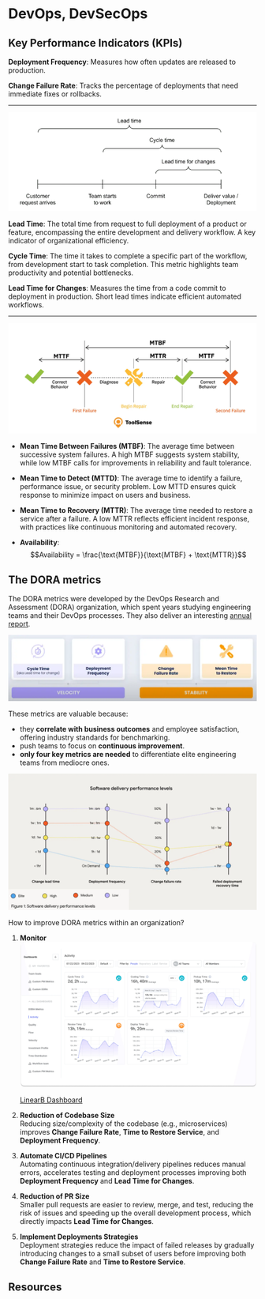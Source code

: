 # DevOps, DevSecOps

## Key Performance Indicators (KPIs)

**Deployment Frequency**: Measures how often updates are released to production. 

**Change Failure Rate**: Tracks the percentage of deployments that need immediate fixes or rollbacks. 

---

![](images/devops-lead-time.webp)

**Lead Time**: The total time from request to full deployment of a product or feature, encompassing the entire development and delivery workflow. A key indicator of organizational efficiency.

**Cycle Time**: The time it takes to complete a specific part of the workflow, from development start to task completion. This metric highlights team productivity and potential bottlenecks.

**Lead Time for Changes**: Measures the time from a code commit to deployment in production. Short lead times indicate efficient automated workflows.

---

![](images/devops-metrics.webp)

- **Mean Time Between Failures (MTBF)**: The average time between successive system failures. A high MTBF suggests system stability, while low MTBF calls for improvements in reliability and fault tolerance.

- **Mean Time to Detect (MTTD)**: The average time to identify a failure, performance issue, or security problem. Low MTTD ensures quick response to minimize impact on users and business.

- **Mean Time to Recovery (MTTR)**: The average time needed to restore a service after a failure. A low MTTR reflects efficient incident response, with practices like continuous monitoring and automated recovery.

- **Availability**: $$Availability = \frac{\text{MTBF}}{\text{MTBF} + \text{MTTR}}$$



## The DORA metrics
The DORA metrics were developed by the DevOps Research and Assessment (DORA) organization, which spent years studying engineering teams and their DevOps processes. They also deliver an interesting [annual report](../../../books/dora-report-2024.pdf).

![](images/dora-metrics.webp)

These metrics are valuable because:
* they **correlate with business outcomes** and employee satisfaction, offering industry standards for benchmarking. 
* push teams to focus on **continuous improvement**.
* **only four key metrics are needed** to differentiate elite engineering teams from mediocre ones.

![](images/dora-categories.webp)

How to improve DORA metrics within an organization?

1. **Monitor**  
   ![](images/linearb-dashboard.webp)

   [LinearB Dashboard](https://linearb.io/blog/dora-metrics)

1. **Reduction of Codebase Size**  
   Reducing size/complexity of the codebase (e.g., microservices) improves **Change Failure Rate**, **Time to Restore Service**, and **Deployment Frequency**.

2. **Automate CI/CD Pipelines**  
   Automating continuous integration/delivery pipelines reduces manual errors, accelerates testing and deployment processes improving both **Deployment Frequency** and **Lead Time for Changes**.

3. **Reduction of PR Size**  
   Smaller pull requests are easier to review, merge, and test, reducing the risk of issues and speeding up the overall development process, which directly impacts **Lead Time for Changes**.

4. **Implement Deployments Strategies**  
   Deployment strategies reduce the impact of failed releases by gradually introducing changes to a small subset of users before improving both **Change Failure Rate** and **Time to Restore Service**.

## Resources
